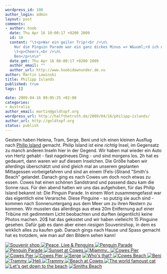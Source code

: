 ```yaml
--- 
wordpress_id: 108
author_login: admin
layout: post
comments: 
- author: hoob
  date: Thu Apr 16 10:00:17 +0200 2009
  id: 10
  content: "\t<p>War ein geiler Trip!<br />\n\
    Nur die Pinguin Parade war ein ganz dickes Minus => W&uuml;rd ich nicht nochmal machen.</p>\n\n\
    \t<p>Cheers,<br />\n\
    Ben</p>\n\n"
  date_gmt: Thu Apr 16 08:00:17 +0200 2009
  author_email: ""
  author_url: http://www.hoobidownunder.de.vu
author: Martin Lowinski
title: Philipp Islands
published: true
tags: []

date: 2009-04-16 09:05:25 +02:00
categories: 
- Australia
author_email: martin@goldtopf.org
wordpress_url: http://halfthetruth.de/2009/04/16/philipp-islands/
author_url: http://goldtopf.org
status: publish
---
```

Gestern haben Helena, Tram, Serge, Beni und ich einen kleinen Ausflug nach <a href="http://en.wikipedia.org/wiki/Phillip_Island_(Victoria)">Philip Island</a> gemacht. Philip Island ist eine _richtig_ Insel, im Gegensatz zu manch anderen Inseln hier in der Gegend. Wir haben mal wieder ein Auto von Hertz gehabt - fast nagelneues Ding - und sind morgens los. 2h hat es gedauert, dann waren wir auf diesem Inselchen. Die Gr&ouml;&szlig;e haben wir allerdings &uuml;bersch&auml;tzt und sind gleich mal an unserem geplanten Mittagessen vorbeigefahren und sind an einem (Fels-)Strand "Smith's Beach" gelandet. Danach ging es nach Cowes um doch noch etwas zu essen. Cowes hat einen sch&ouml;nen Sandstrand und passend dazu kam die Sonne raus.
F&uuml;r den abend hatten wir uns das aufgehoben, f&uuml;r das Philip Island bekannt ist: Die Pinguin Parade. In einem Wort zusammengefasst war das eigentlich eine Verarsche. Diese Pinguine - so putzig sie auch sind - kommen nach Sonnenuntergang aus dem Meer um zu ihren Nestern zu kommen. Wir mussten das allerdings aus etwa 20m Entfernung auf einer Trib&uuml;ne mit gedimmtem Licht beobachten und durften (eigentlich) keine Photos machen. 20$ hat das gekostet und wir haben vielleicht 15 Pinguine gesehen. Daf&uuml;r gab es dann aber einen _riesigen_ Souvenirshop, in dem es wirklich alles zu kaufen gab.
Danach gings nach Hause und Spass gemacht hat es trotzdem, wie man auf den Bildern sehen kann!
<div class="flickrset"><a title="Souvenir shop" rel="lightbox[Australia]" href="http://farm4.static.flickr.com/3359/3444590939_3a478b30c4.jpg"><img src="//farm4.static.flickr.com/3359/3444590939_3a478b30c4_s.jpg" alt="Souvenir shop" /></a><a title="Peace, Live &amp; Penguins" rel="lightbox[Australia]" href="http://farm4.static.flickr.com/3391/3444580301_0b03339e9c.jpg"> <img src="//farm4.static.flickr.com/3391/3444580301_0b03339e9c_s.jpg" alt="Peace, Live &amp; Penguins" /></a><a title="Penguin Parade" rel="lightbox[Australia]" href="http://farm4.static.flickr.com/3336/3445395856_40911a3635.jpg"> <img src="//farm4.static.flickr.com/3336/3445395856_40911a3635_s.jpg" alt="Penguin Parade" /></a><a title="Penguin Parade" rel="lightbox[Australia]" href="http://farm4.static.flickr.com/3302/3445394448_257cebd02b.jpg"> <img src="//farm4.static.flickr.com/3302/3445394448_257cebd02b_s.jpg" alt="Penguin Parade" /></a><a title="Sunset at Cowes" rel="lightbox[Australia]" href="http://farm4.static.flickr.com/3346/3444574463_cf73c68a77.jpg"> <img src="//farm4.static.flickr.com/3346/3444574463_cf73c68a77_s.jpg" alt="Sunset at Cowes" /></a><a title="Mjammy.." rel="lightbox[Australia]" href="http://farm4.static.flickr.com/3403/3445390840_06667a8272.jpg"> <img src="//farm4.static.flickr.com/3403/3445390840_06667a8272_s.jpg" alt="Mjammy.." /></a><a title="Cowes Pier" rel="lightbox[Australia]" href="http://farm4.static.flickr.com/3327/3445390032_52fbb140f9.jpg"> <img src="//farm4.static.flickr.com/3327/3445390032_52fbb140f9_s.jpg" alt="Cowes Pier" /></a><a title="Cowes Pier" rel="lightbox[Australia]" href="http://farm4.static.flickr.com/3408/3444569453_21342c7258.jpg"> <img src="//farm4.static.flickr.com/3408/3444569453_21342c7258_s.jpg" alt="Cowes Pier" /></a><a title="Cowes Pier" rel="lightbox[Australia]" href="http://farm4.static.flickr.com/3597/3444568399_347ceb5e4f.jpg"> <img src="//farm4.static.flickr.com/3597/3444568399_347ceb5e4f_s.jpg" alt="Cowes Pier" /></a><a title="Serge" rel="lightbox[Australia]" href="http://farm4.static.flickr.com/3582/3444559751_58f6b729a1.jpg"> <img src="//farm4.static.flickr.com/3582/3444559751_58f6b729a1_s.jpg" alt="Serge" /></a> <a title="Who's that?" rel="lightbox[Australia]" href="http://farm4.static.flickr.com/3315/3444555815_e02d560bdc.jpg"><img src="//farm4.static.flickr.com/3315/3444555815_e02d560bdc_s.jpg" alt="Who's that?" /></a><a title="Cowes Beach" rel="lightbox[Australia]" href="http://farm4.static.flickr.com/3625/3445372178_c4f34bb76e.jpg"> <img src="//farm4.static.flickr.com/3625/3445372178_c4f34bb76e_s.jpg" alt="Cowes Beach" /></a><a title="Beni" rel="lightbox[Australia]" href="http://farm4.static.flickr.com/3301/3445371408_be0b071b7f.jpg"> <img src="//farm4.static.flickr.com/3301/3445371408_be0b071b7f_s.jpg" alt="Beni" /></a><a title="Trammy" rel="lightbox[Australia]" href="http://farm4.static.flickr.com/3612/3445370626_71f3beab3f.jpg"> <img src="//farm4.static.flickr.com/3612/3445370626_71f3beab3f_s.jpg" alt="Trammy" /></a><a title="Heli" rel="lightbox[Australia]" href="http://farm4.static.flickr.com/3322/3444550685_62abf39ae9.jpg"> <img src="//farm4.static.flickr.com/3322/3444550685_62abf39ae9_s.jpg" alt="Heli" /></a><a title="Trammy" rel="lightbox[Australia]" href="http://farm4.static.flickr.com/3351/3445366456_909c391528.jpg"> <img src="//farm4.static.flickr.com/3351/3445366456_909c391528_s.jpg" alt="Trammy" /></a><a title="Beach at Cowes" rel="lightbox[Australia]" href="http://farm4.static.flickr.com/3628/3445355134_ab9c870bdd.jpg"> <img src="//farm4.static.flickr.com/3628/3445355134_ab9c870bdd_s.jpg" alt="Beach at Cowes" /></a><a title="The world famoust cat" rel="lightbox[Australia]" href="http://farm4.static.flickr.com/3307/3445352054_a80e1f16c5.jpg"> <img src="//farm4.static.flickr.com/3307/3445352054_a80e1f16c5_s.jpg" alt="The world famoust cat" /></a><a title="Let's get down to the beach" rel="lightbox[Australia]" href="http://farm4.static.flickr.com/3307/3445343534_b2b0bbc5f5.jpg"> <img src="//farm4.static.flickr.com/3307/3445343534_b2b0bbc5f5_s.jpg" alt="Let's get down to the beach" /></a> <a title="Smiths Beach" rel="lightbox[Australia]" href="http://farm4.static.flickr.com/3557/3445342074_23601b9f11.jpg"><img src="//farm4.static.flickr.com/3557/3445342074_23601b9f11_s.jpg" alt="Smiths Beach" /></a></div>
